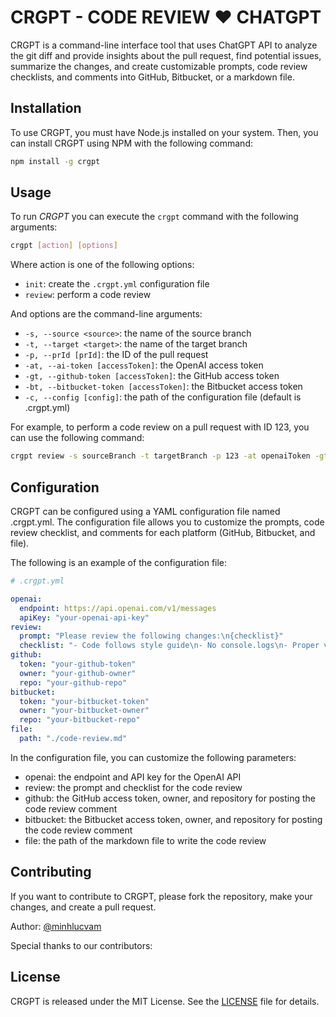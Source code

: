 # CRGPT - CODE REVIEW :heart: CHATGPT

CRGPT is a command-line interface tool that uses ChatGPT API to analyze the git diff and provide insights about the pull request, find potential issues, summarize the changes, and create customizable prompts, code review checklists, and comments into GitHub, Bitbucket, or a markdown file.

## Installation

To use CRGPT, you must have Node.js installed on your system. Then, you can install CRGPT using NPM with the following command:

```bash
npm install -g crgpt
```

## Usage

To run *CRGPT* you can execute the `crgpt` command with the following arguments:

```bash
crgpt [action] [options]
```

Where action is one of the following options:

- `init`: create the `.crgpt.yml` configuration file
- `review`: perform a code review

And options are the command-line arguments:

- `-s, --source <source>`: the name of the source branch
- `-t, --target <target>`: the name of the target branch
- `-p, --prId [prId]`: the ID of the pull request
- `-at, --ai-token [accessToken]`: the OpenAI access token
- `-gt, --github-token [accessToken]`: the GitHub access token
- `-bt, --bitbucket-token [accessToken]`: the Bitbucket access token
- `-c, --config [config]`: the path of the configuration file (default is .crgpt.yml)

For example, to perform a code review on a pull request with ID 123, you can use the following command:

```bash
crgpt review -s sourceBranch -t targetBranch -p 123 -at openaiToken -gt githubToken -bt bitbucketToken

```

## Configuration

CRGPT can be configured using a YAML configuration file named .crgpt.yml. The configuration file allows you to customize the prompts, code review checklist, and comments for each platform (GitHub, Bitbucket, and file).

The following is an example of the configuration file:

```yml
# .crgpt.yml

openai:
  endpoint: https://api.openai.com/v1/messages
  apiKey: "your-openai-api-key"
review:
  prompt: "Please review the following changes:\n{checklist}"
  checklist: "- Code follows style guide\n- No console.logs\n- Proper variable naming\n- Comments are helpful"
github:
  token: "your-github-token"
  owner: "your-github-owner"
  repo: "your-github-repo"
bitbucket:
  token: "your-bitbucket-token"
  owner: "your-bitbucket-owner"
  repo: "your-bitbucket-repo"
file:
  path: "./code-review.md"

```

In the configuration file, you can customize the following parameters:

- openai: the endpoint and API key for the OpenAI API
- review: the prompt and checklist for the code review
- github: the GitHub access token, owner, and repository for posting the code review comment
- bitbucket: the Bitbucket access token, owner, and repository for posting the code review comment
- file: the path of the markdown file to write the code review

## Contributing

If you want to contribute to CRGPT, please fork the repository, make your changes, and create a pull request.

Author: [@minhlucvam](https://github.com/minhlucvan)

Special thanks to our contributors: 

## License
CRGPT is released under the MIT License. See the [LICENSE](./LICENSE) file for details.


